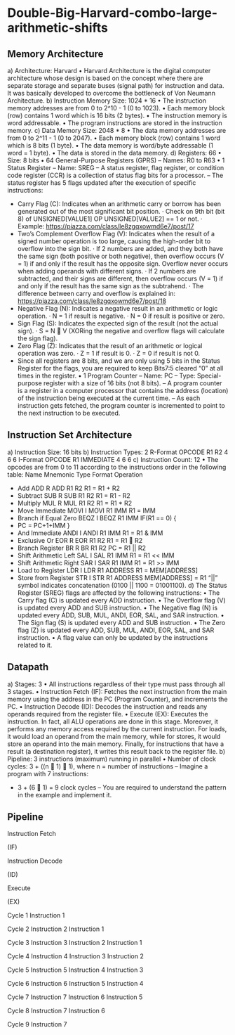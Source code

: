 # Double-Big-Harvard-combo-large-arithmetic-shifts
## Memory Architecture
a) Architecture: Harvard
• Harvard Architecture is the digital computer architecture whose design is based on the concept where there are separate storage and separate buses (signal path) for instruction and data. It was basically developed to overcome the bottleneck of Von Neumann Architecture.
b) Instruction Memory Size: 1024 * 16
• The instruction memory addresses are from 0 to 2^10 - 1 (0 to 1023).
• Each memory block (row) contains 1 word which is 16 bits (2 bytes).
• The instruction memory is word addressable.
• The program instructions are stored in the instruction memory.
c) Data Memory Size: 2048 * 8
• The data memory addresses are from 0 to 2^11 - 1 (0 to 2047).
• Each memory block (row) contains 1 word which is 8 bits (1 byte).
• The data memory is word/byte addressable (1 word = 1 byte).
• The data is stored in the data memory.
d) Registers: 66
• Size: 8 bits
• 64 General-Purpose Registers (GPRS)
– Names: R0 to R63
• 1 Status Register
– Name: SREG
– A status register, flag register, or condition code register (CCR) is a collection of status flag bits for a processor.
– The status register has 5 flags updated after the execution of specific instructions:
* Carry Flag (C): Indicates when an arithmetic carry or borrow has been generated out of the most significant bit position.
· Check on 9th bit (bit 8) of UNSIGNED[VALUE1] OP UNSIGNED[VALUE2] == 1 or not.
· Example: https://piazza.com/class/le8zgqxowmd6e7/post/17
* Two’s Complement Overflow Flag (V): Indicates when the result of a signed number operation is too large, causing the high-order bit to overflow into the sign bit.
· If 2 numbers are added, and they both have the same sign (both positive or both negative), then overflow occurs (V = 1) if and only if the result has the opposite sign. Overflow never occurs when adding operands with different signs.
· If 2 numbers are subtracted, and their signs are different, then overflow occurs (V = 1) if and only if the result has the same sign as the subtrahend.
· The difference between carry and overflow is explained in: https://piazza.com/class/le8zgqxowmd6e7/post/18
* Negative Flag (N): Indicates a negative result in an arithmetic or logic operation.
· N = 1 if result is negative.
· N = 0 if result is positive or zero.
* Sign Flag (S): Indicates the expected sign of the result (not the actual sign).
· S = N  V (XORing the negative and overflow flags will calculate the sign flag).
* Zero Flag (Z): Indicates that the result of an arithmetic or logical operation was zero.
· Z = 1 if result is 0.
· Z = 0 if result is not 0.
* Since all registers are 8 bits, and we are only using 5 bits in the Status Register for the flags, you are required to keep Bits7:5 cleared “0” at all times in the register.
• 1 Program Counter
– Name: PC
– Type: Special-purpose register with a size of 16 bits (not 8 bits).
– A program counter is a register in a computer processor that contains the address (location) of the instruction being executed at the current time.
– As each instruction gets fetched, the program counter is incremented to point to the next instruction to be executed.

## Instruction Set Architecture
a) Instruction Size: 16 bits
b) Instruction Types: 2
R-Format
OPCODE R1 R2
4 6 6
I-Format
OPCODE R1 IMMEDIATE
4 6 6
c) Instruction Count: 12
• The opcodes are from 0 to 11 according to the instructions order in the following table:
Name Mnemonic Type Format Operation
- Add ADD R ADD R1 R2 R1 = R1 + R2
- Subtract SUB R SUB R1 R2 R1 = R1 - R2
- Multiply MUL R MUL R1 R2 R1 = R1 * R2
- Move Immediate MOVI I MOVI R1 IMM R1 = IMM
- Branch if Equal Zero BEQZ I BEQZ R1 IMM IF(R1 == 0) {
- PC = PC+1+IMM }
- And Immediate ANDI I ANDI R1 IMM R1 = R1 & IMM
- Exclusive Or EOR R EOR R1 R2 R1 = R1  R2
- Branch Register BR R BR R1 R2 PC = R1 || R2
- Shift Arithmetic Left SAL I SAL R1 IMM R1 = R1 << IMM
- Shift Arithmetic Right SAR I SAR R1 IMM R1 = R1 >> IMM
- Load to Register LDR I LDR R1 ADDRESS R1 = MEM[ADDRESS]
- Store from Register STR I STR R1 ADDRESS MEM[ADDRESS] = R1
“||” symbol indicates concatenation (0100 || 1100 = 01001100).
d) The Status Register (SREG) flags are affected by the following instructions:
• The Carry flag (C) is updated every ADD instruction.
• The Overflow flag (V) is updated every ADD and SUB instruction.
• The Negative flag (N) is updated every ADD, SUB, MUL, ANDI, EOR, SAL, and SAR
instruction.
• The Sign flag (S) is updated every ADD and SUB instruction.
• The Zero flag (Z) is updated every ADD, SUB, MUL, ANDI, EOR, SAL, and SAR instruction.
• A flag value can only be updated by the instructions related to it.

## Datapath
a) Stages: 3
• All instructions regardless of their type must pass through all 3 stages.
• Instruction Fetch (IF): Fetches the next instruction from the main memory using the
address in the PC (Program Counter), and increments the PC.
• Instruction Decode (ID): Decodes the instruction and reads any operands required from
the register file.
• Execute (EX): Executes the instruction. In fact, all ALU operations are done in this stage.
Moreover, it performs any memory access required by the current instruction. For loads, it
would load an operand from the main memory, while for stores, it would store an operand into
the main memory. Finally, for instructions that have a result (a destination register), it writes
this result back to the register file.
b) Pipeline: 3 instructions (maximum) running in parallel
• Number of clock cycles: 3 + ((n 􀀀 1)  1), where n = number of instructions
– Imagine a program with 7 instructions:
* 3 + (6  1) = 9 clock cycles
– You are required to understand the pattern in the example and implement it.
## Pipeline
Instruction Fetch

(IF)

Instruction Decode

(ID)

Execute

(EX)

Cycle 1 Instruction 1

Cycle 2 Instruction 2 Instruction 1 

Cycle 3 Instruction 3 Instruction 2 Instruction 1

Cycle 4 Instruction 4 Instruction 3 Instruction 2

Cycle 5 Instruction 5 Instruction 4 Instruction 3

Cycle 6 Instruction 6 Instruction 5 Instruction 4

Cycle 7 Instruction 7 Instruction 6 Instruction 5

Cycle 8 Instruction 7 Instruction 6

Cycle 9 Instruction 7
